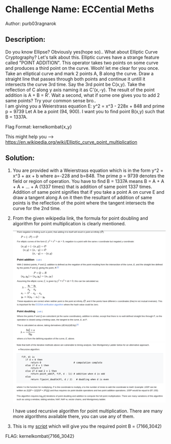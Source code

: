 # Challenge Name: ECCential Meths
Author: purb03ragnarok

## Description:

Do you know Ellipse? Obviously yes(hope so).. What about Elliptic Curve Cryptography? Let's talk about this. Elliptic curves have a strange feature called "POINT ADDITION". This operator takes two points on some curve and produces a third point on the curve. Wooh! let me clear for you once. Take an elliptical curve and mark 2 points A, B along the curve. Draw a straight line that passes through both points and continue it untill it intersects the curve 3rd time. Say the 3rd point be C(x,y). Take the reflection of C along y axis naming it as C'(x,-y). The result of the point addition is A + B = R'.
Wait a second, what if some one gives you to add 2 same points? Try your common sense bro..  
I am giving you a Weierstrass equation E: y^2 = x^3 - 228x + 848 and prime p = 9739
Let A be a point (94, 900). I want you to find point B(x,y) such that B = 1337A.  
    
Flag Format: kernelkombat{x_y}
    
This might help you --> https://en.wikipedia.org/wiki/Elliptic_curve_point_multiplication

## Solution:
1. You are provided with a Weierstrass equation which is in the form y^2 = x^3 + ax + b where a=-228 and b=848. The prime p = 9739 denotes the field or region of operation. You have to find B = 1337A means B = A + A + A + ... + A (1337 times) that is addition of same point 1337 times. Addition of same point signifies that if you take a point A on curve E and draw a tangent along A on it then the resultant of addition of same points is the reflection of the point where the tangent intersects the curve for the 2nd time.

2. From the given wikipedia link, the formula for point doubling and algorithm for point multiplication is clearly mentioned.
   
   ![Alt text](assets/ss1.png?raw=true)
   ![Alt text](assets/ss2.png?raw=true)

   I have used recursive algorithm for point multiplication. There are many more algorithms available there, you can use any of them.

3. This is my [script](assets/script.py) which will give you the required point B = (7166,3042)

FLAG: kernelkombat{7166_3042}

